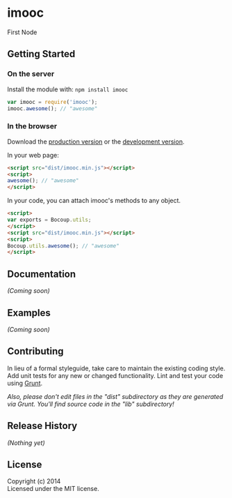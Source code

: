 # imooc

First Node

## Getting Started
### On the server
Install the module with: `npm install imooc`

```javascript
var imooc = require('imooc');
imooc.awesome(); // "awesome"
```

### In the browser
Download the [production version][min] or the [development version][max].

[min]: https://raw.github.com/vagrant/imooc/master/dist/imooc.min.js
[max]: https://raw.github.com/vagrant/imooc/master/dist/imooc.js

In your web page:

```html
<script src="dist/imooc.min.js"></script>
<script>
awesome(); // "awesome"
</script>
```

In your code, you can attach imooc's methods to any object.

```html
<script>
var exports = Bocoup.utils;
</script>
<script src="dist/imooc.min.js"></script>
<script>
Bocoup.utils.awesome(); // "awesome"
</script>
```

## Documentation
_(Coming soon)_

## Examples
_(Coming soon)_

## Contributing
In lieu of a formal styleguide, take care to maintain the existing coding style. Add unit tests for any new or changed functionality. Lint and test your code using [Grunt](http://gruntjs.com/).

_Also, please don't edit files in the "dist" subdirectory as they are generated via Grunt. You'll find source code in the "lib" subdirectory!_

## Release History
_(Nothing yet)_

## License
Copyright (c) 2014   
Licensed under the MIT license.
